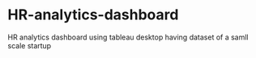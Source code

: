 # HR-analytics-dashboard
HR analytics dashboard using tableau desktop having dataset of a samll scale startup 

